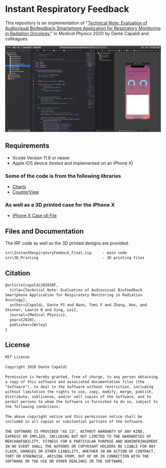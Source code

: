 # Instant Respiratory Feedback

This repository is an implementation of "[Technical Note: Evaluation of Audiovisual Biofeedback Smartphone Application for Respiratory Monitoring in Radiation Oncology.](https://github.com/capaldid/IRF)" in _Medical Physics_ 2020 by Dante Capaldi and colleagues.

![IRF](https://github.com/capaldid/IRF/blob/master/IRF_Figure.png)

## Requirements

- Xcode Version 11.6 or newer
- Apple iOS device (tested and implemented on an iPhone X)

### Some of the code is from the following libraries
- [Charts](https://github.com/danielgindi/Charts)
- [CounterView](https://www.raywenderlich.com/8003281-core-graphics-tutorial-getting-started)

### As well as a 3D printed case for the iPhone X
- [iPhone X Case stl File](https://www.thingiverse.com/thing:2824602)

## Files and Documentation

The IRF code as well as the 3D printed designs are provided.

```
src\InstantRespiratoryFeeback_Final.zip     - main code
src\3D_Printing                             - 3D printing files
```

## Citation

```
@article{capaldi2020IRF,
  title={Technical Note: Evaluation of Audiovisual Biofeedback Smartphone Application for Respiratory Monitoring in Radiation Oncology},
  author={Capaldi, Dante PI and Nano, Tomi F and Zhang, Hao, and Skinner, Lawrie B and Xing, Lei},
  journal={Medical Physics},
  year={2020},
  publisher={Wiley}
}
```

## License

```
MIT License

Copyright 2020 Dante Capaldi

Permission is hereby granted, free of charge, to any person obtaining a copy of this software and associated documentation files (the "Software"), to deal in the Software without restriction, including without limitation the rights to use, copy, modify, merge, publish, distribute, sublicense, and/or sell copies of the Software, and to permit persons to whom the Software is furnished to do so, subject to the following conditions:

The above copyright notice and this permission notice shall be included in all copies or substantial portions of the Software.

THE SOFTWARE IS PROVIDED "AS IS", WITHOUT WARRANTY OF ANY KIND, EXPRESS OR IMPLIED, INCLUDING BUT NOT LIMITED TO THE WARRANTIES OF MERCHANTABILITY, FITNESS FOR A PARTICULAR PURPOSE AND NONINFRINGEMENT. IN NO EVENT SHALL THE AUTHORS OR COPYRIGHT HOLDERS BE LIABLE FOR ANY CLAIM, DAMAGES OR OTHER LIABILITY, WHETHER IN AN ACTION OF CONTRACT, TORT OR OTHERWISE, ARISING FROM, OUT OF OR IN CONNECTION WITH THE SOFTWARE OR THE USE OR OTHER DEALINGS IN THE SOFTWARE.
```
